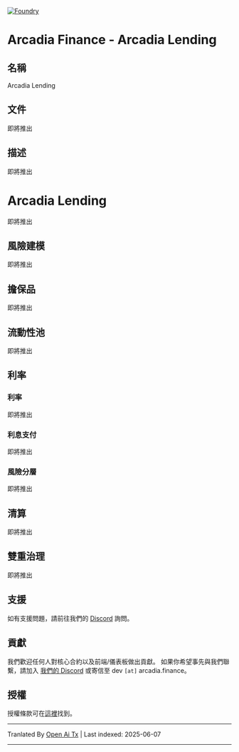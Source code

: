 [![Foundry][foundry-badge]][foundry]

[foundry]: https://getfoundry.sh/
[foundry-badge]: https://img.shields.io/badge/Built%20with-Foundry-FFDB1C.svg

# Arcadia Finance - Arcadia Lending

## 名稱

Arcadia Lending

## 文件

即將推出

## 描述

即將推出

# Arcadia Lending

即將推出

## 風險建模

即將推出

## 擔保品

即將推出

## 流動性池

即將推出

## 利率

### 利率

即將推出

### 利息支付

即將推出

### 風險分層

即將推出

## 清算

即將推出

## 雙重治理

即將推出

## 支援

如有支援問題，請前往我們的 [Discord](https://discord.gg/PXcr8SEeTH) 詢問。

## 貢獻

我們歡迎任何人對核心合約以及前端/儀表板做出貢獻。
如果你希望事先與我們聯繫，請加入 [我們的 Discord](https://discord.gg/PXcr8SEeTH) 或寄信至 dev `[at]` arcadia.finance。

## 授權

授權條款可在[這裡](https://raw.githubusercontent.com/arcadia-finance/lending-v2/main/LICENSE.md)找到。

---

Tranlated By [Open Ai Tx](https://github.com/OpenAiTx/OpenAiTx) | Last indexed: 2025-06-07

---